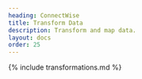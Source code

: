 ```yaml
---
heading: ConnectWise
title: Transform Data
description: Transform and map data.
layout: docs
order: 25
---
```


{% include transformations.md %}
